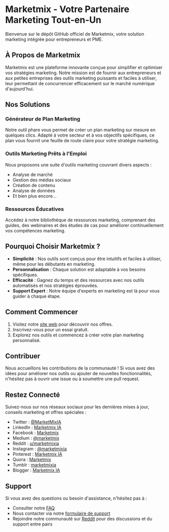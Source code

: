 # Marketmix - Votre Partenaire Marketing Tout-en-Un

Bienvenue sur le dépôt GitHub officiel de Marketmix, votre solution marketing intégrée pour entrepreneurs et PME.

## À Propos de Marketmix

Marketmix est une plateforme innovante conçue pour simplifier et optimiser vos stratégies marketing. Notre mission est de fournir aux entrepreneurs et aux petites entreprises des outils marketing puissants et faciles à utiliser, leur permettant de concurrencer efficacement sur le marché numérique d'aujourd'hui.

## Nos Solutions

### Générateur de Plan Marketing
Notre outil phare vous permet de créer un plan marketing sur mesure en quelques clics. Adapté à votre secteur et à vos objectifs spécifiques, ce plan vous fournit une feuille de route claire pour votre stratégie marketing.

### Outils Marketing Prêts à l'Emploi
Nous proposons une suite d'outils marketing couvrant divers aspects :
- Analyse de marché
- Gestion des médias sociaux
- Création de contenu
- Analyse de données
- Et bien plus encore...

### Ressources Éducatives
Accédez à notre bibliothèque de ressources marketing, comprenant des guides, des webinaires et des études de cas pour améliorer continuellement vos compétences marketing.

## Pourquoi Choisir Marketmix ?

- **Simplicité** : Nos outils sont conçus pour être intuitifs et faciles à utiliser, même pour les débutants en marketing.
- **Personnalisation** : Chaque solution est adaptable à vos besoins spécifiques.
- **Efficacité** : Gagnez du temps et des ressources avec nos outils automatisés et nos stratégies éprouvées.
- **Support Expert** : Notre équipe d'experts en marketing est là pour vous guider à chaque étape.

## Comment Commencer

1. Visitez notre [site web](https://www.marketmix.fr) pour découvrir nos offres.
2. Inscrivez-vous pour un essai gratuit.
3. Explorez nos outils et commencez à créer votre plan marketing personnalisé.

## Contribuer

Nous accueillons les contributions de la communauté ! Si vous avez des idées pour améliorer nos outils ou ajouter de nouvelles fonctionnalités, n'hésitez pas à ouvrir une issue ou à soumettre une pull request.

## Restez Connecté

Suivez-nous sur nos réseaux sociaux pour les dernières mises à jour, conseils marketing et offres spéciales :

- Twitter : [@MarketMixIA](https://twitter.com/MarketMixIA)
- LinkedIn : [Marketmix IA](https://www.linkedin.com/company/marketmix-ia/)
- Facebook : [Marketmix](https://www.facebook.com/people/Marketmix/61562855222307/)
- Medium : [@marketmix](https://medium.com/@marketmix)
- Reddit : [u/marketmixia](https://www.reddit.com/user/marketmixia/)
- Instagram : [@marketmixia](https://www.instagram.com/marketmixia/)
- Pinterest : [Marketmix IA](https://www.pinterest.fr/marketmixia/)
- Quora : [Marketmix](https://fr.quora.com/profile/Marketmix)
- Tumblr : [marketmixia](https://www.tumblr.com/marketmixia)
- Blogger : [Marketmix IA](https://marketmixia.blogspot.com/)

## Support

Si vous avez des questions ou besoin d'assistance, n'hésitez pas à :
- Consulter notre [FAQ](https://www.marketmix.fr/faq)
- Nous contacter via notre [formulaire de support](https://www.marketmix.fr/contact)
- Rejoindre notre communauté sur [Reddit](https://www.reddit.com/user/marketmixia/) pour des discussions et du support entre pairs
